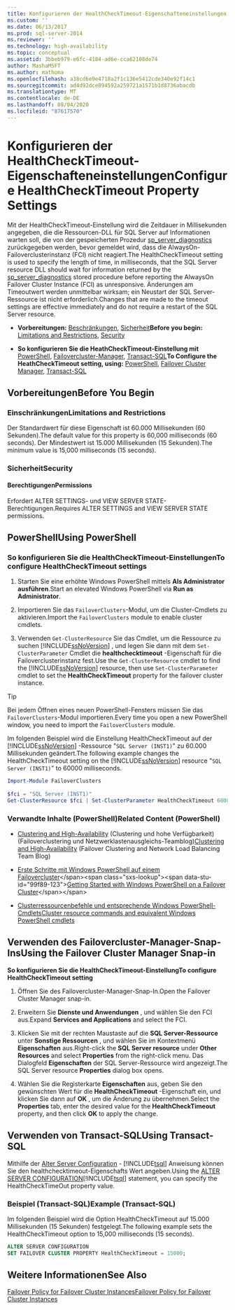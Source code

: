 ```yaml
---
title: Konfigurieren der HealthCheckTimeout-Eigenschafteneinstellungen | Microsoft-Dokumentation
ms.custom: ''
ms.date: 06/13/2017
ms.prod: sql-server-2014
ms.reviewer: ''
ms.technology: high-availability
ms.topic: conceptual
ms.assetid: 3bbeb979-e6fc-4184-ad6e-cca62108de74
author: MashaMSFT
ms.author: mathoma
ms.openlocfilehash: a38cd6e9e4718a2f1c136e5412cde340e92f14c1
ms.sourcegitcommit: ad4d92dce894592a259721a1571b1d8736abacdb
ms.translationtype: MT
ms.contentlocale: de-DE
ms.lasthandoff: 08/04/2020
ms.locfileid: "87617570"
---
```

# <a name="configure-healthchecktimeout-property-settings"></a><span data-ttu-id="99f89-102">Konfigurieren der HealthCheckTimeout-Eigenschafteneinstellungen</span><span class="sxs-lookup"><span data-stu-id="99f89-102">Configure HealthCheckTimeout Property Settings</span></span>
  <span data-ttu-id="99f89-103">Mit der HealthCheckTimeout-Einstellung wird die Zeitdauer in Millisekunden angegeben, die die Ressourcen-DLL für SQL Server auf Informationen warten soll, die von der gespeicherten Prozedur [sp_server_diagnostics](/sql/relational-databases/system-stored-procedures/sp-server-diagnostics-transact-sql) zurückgegeben werden, bevor gemeldet wird, dass die AlwaysOn-Failoverclusterinstanz (FCI) nicht reagiert.</span><span class="sxs-lookup"><span data-stu-id="99f89-103">The HealthCheckTimeout setting is used to specify the length of time, in milliseconds, that the SQL Server resource DLL should wait for information returned by the [sp_server_diagnostics](/sql/relational-databases/system-stored-procedures/sp-server-diagnostics-transact-sql) stored procedure before reporting the AlwaysOn Failover Cluster Instance (FCI) as unresponsive.</span></span> <span data-ttu-id="99f89-104">Änderungen am Timeoutwert werden unmittelbar wirksam; ein Neustart der SQL Server-Ressource ist nicht erforderlich.</span><span class="sxs-lookup"><span data-stu-id="99f89-104">Changes that are made to the timeout settings are effective immediately and do not require a restart of the SQL Server resource.</span></span>  
  
-   <span data-ttu-id="99f89-105">**Vorbereitungen:**  [Beschränkungen](#Limits), [Sicherheit](#Security)</span><span class="sxs-lookup"><span data-stu-id="99f89-105">**Before you begin:**  [Limitations and Restrictions](#Limits), [Security](#Security)</span></span>  
  
-   <span data-ttu-id="99f89-106">**So konfigurieren Sie die HeathCheckTimeout-Einstellung mit**  [PowerShell](#PowerShellProcedure), [Failovercluster-Manager](#WSFC), [Transact-SQL](#TsqlProcedure)</span><span class="sxs-lookup"><span data-stu-id="99f89-106">**To Configure the HeathCheckTimeout setting, using:**  [PowerShell](#PowerShellProcedure), [Failover Cluster Manager](#WSFC), [Transact-SQL](#TsqlProcedure)</span></span>  
  
##  <a name="before-you-begin"></a><a name="BeforeYouBegin"></a> <span data-ttu-id="99f89-107">Vorbereitungen</span><span class="sxs-lookup"><span data-stu-id="99f89-107">Before You Begin</span></span>  
  
###  <a name="limitations-and-restrictions"></a><a name="Limits"></a> <span data-ttu-id="99f89-108">Einschränkungen</span><span class="sxs-lookup"><span data-stu-id="99f89-108">Limitations and Restrictions</span></span>  
 <span data-ttu-id="99f89-109">Der Standardwert für diese Eigenschaft ist 60.000 Millisekunden (60 Sekunden).</span><span class="sxs-lookup"><span data-stu-id="99f89-109">The default value for this property is 60,000 milliseconds (60 seconds).</span></span> <span data-ttu-id="99f89-110">Der Mindestwert ist 15.000 Millisekunden (15 Sekunden).</span><span class="sxs-lookup"><span data-stu-id="99f89-110">The minimum value is 15,000 milliseconds (15 seconds).</span></span>  
  
###  <a name="security"></a><a name="Security"></a> <span data-ttu-id="99f89-111">Sicherheit</span><span class="sxs-lookup"><span data-stu-id="99f89-111">Security</span></span>  
  
####  <a name="permissions"></a><a name="Permissions"></a> <span data-ttu-id="99f89-112">Berechtigungen</span><span class="sxs-lookup"><span data-stu-id="99f89-112">Permissions</span></span>  
 <span data-ttu-id="99f89-113">Erfordert ALTER SETTINGS- und VIEW SERVER STATE-Berechtigungen.</span><span class="sxs-lookup"><span data-stu-id="99f89-113">Requires ALTER SETTINGS and VIEW SERVER STATE permissions.</span></span>  
  
##  <a name="using-powershell"></a><a name="PowerShellProcedure"></a> <span data-ttu-id="99f89-114">PowerShell</span><span class="sxs-lookup"><span data-stu-id="99f89-114">Using PowerShell</span></span>  
  
### <a name="to-configure-healthchecktimeout-settings"></a><span data-ttu-id="99f89-115">So konfigurieren Sie die HealthCheckTimeout-Einstellungen</span><span class="sxs-lookup"><span data-stu-id="99f89-115">To configure HealthCheckTimeout settings</span></span>  
  
1.  <span data-ttu-id="99f89-116">Starten Sie eine erhöhte Windows PowerShell mittels **Als Administrator ausführen**.</span><span class="sxs-lookup"><span data-stu-id="99f89-116">Start an elevated Windows PowerShell via **Run as Administrator**.</span></span>  
  
2.  <span data-ttu-id="99f89-117">Importieren Sie das `FailoverClusters`-Modul, um die Cluster-Cmdlets zu aktivieren.</span><span class="sxs-lookup"><span data-stu-id="99f89-117">Import the `FailoverClusters` module to enable cluster cmdlets.</span></span>  
  
3.  <span data-ttu-id="99f89-118">Verwenden `Get-ClusterResource` Sie das Cmdlet, um die Ressource zu suchen [!INCLUDE[ssNoVersion](../../../includes/ssnoversion-md.md)] , und legen Sie dann mit dem `Set-ClusterParameter` Cmdlet die **healthchecktimeout** -Eigenschaft für die Failoverclusterinstanz fest.</span><span class="sxs-lookup"><span data-stu-id="99f89-118">Use the `Get-ClusterResource` cmdlet to find the [!INCLUDE[ssNoVersion](../../../includes/ssnoversion-md.md)] resource, then use `Set-ClusterParameter` cmdlet to set the **HealthCheckTimeout** property for the failover cluster instance.</span></span>  
  
> [!TIP]  
>  <span data-ttu-id="99f89-119">Bei jedem Öffnen eines neuen PowerShell-Fensters müssen Sie das `FailoverClusters`-Modul importieren.</span><span class="sxs-lookup"><span data-stu-id="99f89-119">Every time you open a new PowerShell window, you need to import the `FailoverClusters` module.</span></span>  

 <span data-ttu-id="99f89-120">Im folgenden Beispiel wird die Einstellung HealthCheckTimeout auf der [!INCLUDE[ssNoVersion](../../../includes/ssnoversion-md.md)] -Ressource "`SQL Server (INST1)`" zu 60.000 Millisekunden geändert.</span><span class="sxs-lookup"><span data-stu-id="99f89-120">The following example changes the HealthCheckTimeout setting on the [!INCLUDE[ssNoVersion](../../../includes/ssnoversion-md.md)] resource "`SQL Server (INST1)`" to 60000 milliseconds.</span></span>  
  
```powershell  
Import-Module FailoverClusters  
  
$fci = "SQL Server (INST1)"  
Get-ClusterResource $fci | Set-ClusterParameter HealthCheckTimeout 60000  
```  
  
### <a name="related-content-powershell"></a><span data-ttu-id="99f89-121">Verwandte Inhalte (PowerShell)</span><span class="sxs-lookup"><span data-stu-id="99f89-121">Related Content (PowerShell)</span></span>  
  
-   <span data-ttu-id="99f89-122">[Clustering and High-Availability](https://techcommunity.microsoft.com/t5/failover-clustering/bg-p/FailoverClustering) (Clustering und hohe Verfügbarkeit) (Failoverclustering und Netzwerklastenausgleichs-Teamblog)</span><span class="sxs-lookup"><span data-stu-id="99f89-122">[Clustering and High-Availability](https://techcommunity.microsoft.com/t5/failover-clustering/bg-p/FailoverClustering) (Failover Clustering and Network Load Balancing Team Blog)</span></span>  
  
-   <span data-ttu-id="99f89-123">[Erste Schritte mit Windows PowerShell auf einem Failovercluster](https://technet.microsoft.com/library/ee619762\(WS.10\).aspx)</span><span class="sxs-lookup"><span data-stu-id="99f89-123">[Getting Started with Windows PowerShell on a Failover Cluster](https://technet.microsoft.com/library/ee619762\(WS.10\).aspx)</span></span>  
  
-   [<span data-ttu-id="99f89-124">Clusterressourcenbefehle und entsprechende Windows PowerShell-Cmdlets</span><span class="sxs-lookup"><span data-stu-id="99f89-124">Cluster resource commands and equivalent Windows PowerShell cmdlets</span></span>](https://msdn.microsoft.com/library/ee619744.aspx#BKMK_resource)  
  
##  <a name="using-the-failover-cluster-manager-snap-in"></a><a name="WSFC"></a> <span data-ttu-id="99f89-125">Verwenden des Failovercluster-Manager-Snap-Ins</span><span class="sxs-lookup"><span data-stu-id="99f89-125">Using the Failover Cluster Manager Snap-in</span></span>  
 <span data-ttu-id="99f89-126">**So konfigurieren Sie die HealthCheckTimeout-Einstellung**</span><span class="sxs-lookup"><span data-stu-id="99f89-126">**To configure HealthCheckTimeout setting**</span></span>  
  
1.  <span data-ttu-id="99f89-127">Öffnen Sie des Failovercluster-Manager-Snap-In.</span><span class="sxs-lookup"><span data-stu-id="99f89-127">Open the Failover Cluster Manager snap-in.</span></span>  
  
2.  <span data-ttu-id="99f89-128">Erweitern Sie **Dienste und Anwendungen** , und wählen Sie den FCI aus.</span><span class="sxs-lookup"><span data-stu-id="99f89-128">Expand **Services and Applications** and select the FCI.</span></span>  
  
3.  <span data-ttu-id="99f89-129">Klicken Sie mit der rechten Maustaste auf die **SQL Server-Ressource** unter **Sonstige Ressourcen** , und wählen Sie im Kontextmenü **Eigenschaften** aus.</span><span class="sxs-lookup"><span data-stu-id="99f89-129">Right-click the **SQL Server resource** under **Other Resources** and select **Properties** from the right-click menu.</span></span> <span data-ttu-id="99f89-130">Das Dialogfeld **Eigenschaften** der SQL Server-Ressource wird angezeigt.</span><span class="sxs-lookup"><span data-stu-id="99f89-130">The SQL Server resource **Properties** dialog box opens.</span></span>  
  
4.  <span data-ttu-id="99f89-131">Wählen Sie die Registerkarte **Eigenschaften** aus, geben Sie den gewünschten Wert für die **HealthCheckTimeout** -Eigenschaft ein, und klicken Sie dann auf **OK** , um die Änderung zu übernehmen.</span><span class="sxs-lookup"><span data-stu-id="99f89-131">Select the **Properties** tab, enter the desired value for the **HealthCheckTimeout** property, and then click **OK** to apply the change.</span></span>  
  
##  <a name="using-transact-sql"></a><a name="TsqlProcedure"></a> <span data-ttu-id="99f89-132">Verwenden von Transact-SQL</span><span class="sxs-lookup"><span data-stu-id="99f89-132">Using Transact-SQL</span></span>  
 <span data-ttu-id="99f89-133">Mithilfe der [Alter Server Configuration](/sql/t-sql/statements/alter-server-configuration-transact-sql) - [!INCLUDE[tsql](../../../includes/tsql-md.md)] Anweisung können Sie den healthchecktimeout-Eigenschafts Wert angeben.</span><span class="sxs-lookup"><span data-stu-id="99f89-133">Using the [ALTER SERVER CONFIGURATION](/sql/t-sql/statements/alter-server-configuration-transact-sql)[!INCLUDE[tsql](../../../includes/tsql-md.md)] statement, you can specify the HealthCheckTimeOut property value.</span></span>  
  
###  <a name="example-transact-sql"></a><a name="TsqlExample"></a> <span data-ttu-id="99f89-134">Beispiel (Transact-SQL)</span><span class="sxs-lookup"><span data-stu-id="99f89-134">Example (Transact-SQL)</span></span>  
 <span data-ttu-id="99f89-135">Im folgenden Beispiel wird die Option HealthCheckTimeout auf 15.000 Millisekunden (15 Sekunden) festgelegt.</span><span class="sxs-lookup"><span data-stu-id="99f89-135">The following example sets the HealthCheckTimeout option to 15,000 milliseconds (15 seconds).</span></span>  
  
```sql
ALTER SERVER CONFIGURATION   
SET FAILOVER CLUSTER PROPERTY HealthCheckTimeout = 15000;  
```  
  
## <a name="see-also"></a><span data-ttu-id="99f89-136">Weitere Informationen</span><span class="sxs-lookup"><span data-stu-id="99f89-136">See Also</span></span>  
 [<span data-ttu-id="99f89-137">Failover Policy for Failover Cluster Instances</span><span class="sxs-lookup"><span data-stu-id="99f89-137">Failover Policy for Failover Cluster Instances</span></span>](failover-policy-for-failover-cluster-instances.md)  
